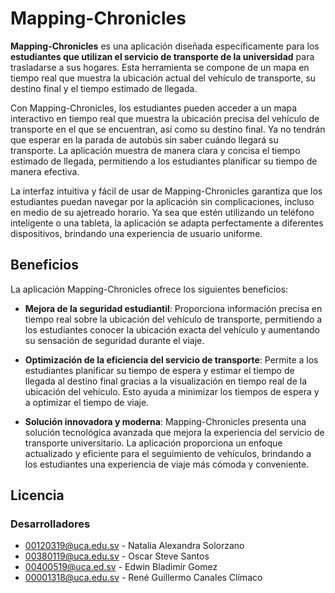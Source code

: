 # Mapping-Chronicles

**Mapping-Chronicles** es una aplicación diseñada específicamente para los **estudiantes que utilizan el servicio de transporte de la universidad** para trasladarse a sus hogares. Esta herramienta se compone de un mapa en tiempo real que muestra la ubicación actual del vehículo de transporte, su destino final y el tiempo estimado de llegada.

Con Mapping-Chronicles, los estudiantes pueden acceder a un mapa interactivo en tiempo real que muestra la ubicación precisa del vehículo de transporte en el que se encuentran, así como su destino final. Ya no tendrán que esperar en la parada de autobús sin saber cuándo llegará su transporte. La aplicación muestra de manera clara y concisa el tiempo estimado de llegada, permitiendo a los estudiantes planificar su tiempo de manera efectiva.

La interfaz intuitiva y fácil de usar de Mapping-Chronicles garantiza que los estudiantes puedan navegar por la aplicación sin complicaciones, incluso en medio de su ajetreado horario. Ya sea que estén utilizando un teléfono inteligente o una tableta, la aplicación se adapta perfectamente a diferentes dispositivos, brindando una experiencia de usuario uniforme.

## Beneficios
La aplicación Mapping-Chronicles ofrece los siguientes beneficios:

- **Mejora de la seguridad estudiantil**: Proporciona información precisa en tiempo real sobre la ubicación del vehículo de transporte, permitiendo a los estudiantes conocer la ubicación exacta del vehículo y aumentando su sensación de seguridad durante el viaje.

- **Optimización de la eficiencia del servicio de transporte**: Permite a los estudiantes planificar su tiempo de espera y estimar el tiempo de llegada al destino final gracias a la visualización en tiempo real de la ubicación del vehículo. Esto ayuda a minimizar los tiempos de espera y a optimizar el tiempo de viaje.

- **Solución innovadora y moderna**: Mapping-Chronicles presenta una solución tecnológica avanzada que mejora la experiencia del servicio de transporte universitario. La aplicación proporciona un enfoque actualizado y eficiente para el seguimiento de vehículos, brindando a los estudiantes una experiencia de viaje más cómoda y conveniente.

## Licencia



### Desarrolladores

- 00120319@uca.edu.sv - Natalia Alexandra Solorzano
- 00380119@uca.edu.sv - Oscar Steve Santos
- 00400519@uca.ed.sv - Edwin Bladimir Gomez
- 00001318@uca.edu.sv - René Guillermo Canales Clímaco


